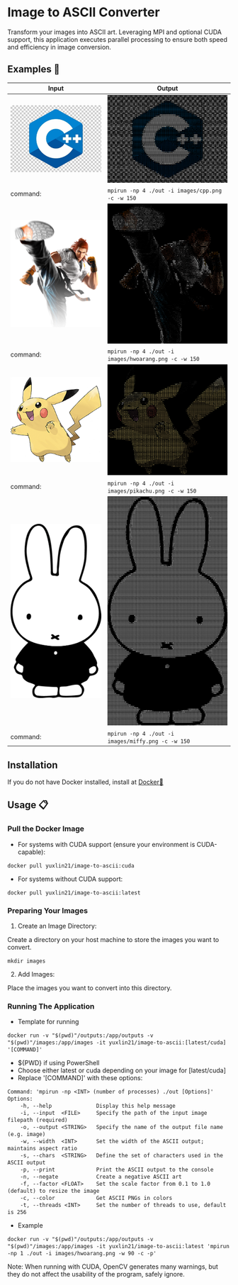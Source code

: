 # Image to ASCII Converter
Transform your images into ASCII art. Leveraging MPI and optional CUDA support, this application executes parallel processing to ensure both speed and efficiency in image conversion.

## Examples :eyes:

|                     Input                     |                                 Output                                 |
|-----------------------------------------------|------------------------------------------------------------------------|
| <img src="images/cpp.png" width="300">        | <img src="outputs/cpp_color.png" width="300">                          |
| command:                                      | `mpirun -np 4 ./out -i images/cpp.png -c -w 150`            |
| <img src="images/hwoarang.png" width="300">   | <img src="outputs/hwoarang_color.png" width="300">                     |
| command:                                      | `mpirun -np 4 ./out -i images/hwoarang.png -c -w 150`       |
| <img src="images/pikachu.png" width="300">    | <img src="outputs/pikachu_color.png" width="300">                      |
| command:                                      | `mpirun -np 4 ./out -i images/pikachu.png -c -w 150`        |
| <img src="images/miffy.png" width="300">      | <img src="outputs/miffy_color.png" width="300">                        |
| command:                                      | `mpirun -np 4 ./out -i images/miffy.png -c -w 150`          |


## Installation
If you do not have Docker installed, install at [Docker🐳](https://docs.docker.com/engine/install/)

## Usage :clipboard:
### Pull the Docker Image
- For systems with CUDA support (ensure your environment is CUDA-capable):
```shell
docker pull yuxlin21/image-to-ascii:cuda
```
- For systems without CUDA support:
```shell
docker pull yuxlin21/image-to-ascii:latest
```

### Preparing Your Images
1. Create an Image Directory:
   
Create a directory on your host machine to store the images you want to convert.
```shell
mkdir images
```
2. Add Images:
   
Place the images you want to convert into this directory.

### Running The Application
- Template for running
```shell
docker run -v "$(pwd)"/outputs:/app/outputs -v "$(pwd)"/images:/app/images -it yuxlin21/image-to-ascii:[latest/cuda] '[COMMAND]'
```
- ${PWD} if using PowerShell
- Choose either latest or cuda depending on your image for [latest/cuda]
- Replace '[COMMAND]' with these options:
```
Command: 'mpirun -np <INT> (number of processes) ./out [Options]'
Options:
    -h, --help              Display this help message
    -i, --input  <FILE>     Specify the path of the input image filepath (required)
    -o, --output <STRING>   Specify the name of the output file name (e.g. image)
    -w, --width  <INT>      Set the width of the ASCII output; maintains aspect ratio
    -s, --chars  <STRING>   Define the set of characters used in the ASCII output
    -p, --print             Print the ASCII output to the console
    -n, --negate            Create a negative ASCII art
    -f, --factor <FLOAT>    Set the scale factor from 0.1 to 1.0 (default) to resize the image
    -c, --color             Get ASCII PNGs in colors
    -t, --threads <INT>     Set the number of threads to use, default is 256  
```
- Example
```shell
docker run -v "$(pwd)"/outputs:/app/outputs -v "$(pwd)"/images:/app/images -it yuxlin21/image-to-ascii:latest 'mpirun -np 1 ./out -i images/hwoarang.png -w 90 -c -p'
```

Note:
    When running with CUDA, OpenCV generates many warnings, but they do not affect the usability of the program, safely ignore.

